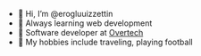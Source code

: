 - 👋 Hi, I’m @erogluuizzettin
- 🌱 Always learning web development
- 🚀 Software developer at [Overtech](https://www.overtech.com.tr/)
- 🙉 My hobbies include traveling, playing football

<!---
erogluuizzettin/erogluuizzettin is a ✨ special ✨ repository because its `README.md` (this file) appears on your GitHub profile.
You can click the Preview link to take a look at your changes.
--->
